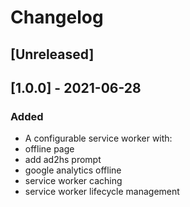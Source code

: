 # Changelog
<!-- Refer to: https://keepachangelog.com/en/1.0.0/ -->
## [Unreleased]

## [1.0.0] - 2021-06-28
### Added
- A configurable service worker with:
- offline page
- add ad2hs prompt
- google analytics offline
- service worker caching
- service worker lifecycle management

